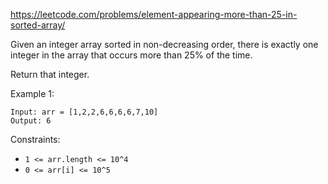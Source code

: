 https://leetcode.com/problems/element-appearing-more-than-25-in-sorted-array/

Given an integer array sorted in non-decreasing order, there is exactly one integer in the array that occurs more than 25% of the time.

Return that integer.

Example 1:
```
Input: arr = [1,2,2,6,6,6,6,7,10]
Output: 6
```
Constraints:

-   `1 <= arr.length <= 10^4`
-   `0 <= arr[i] <= 10^5`